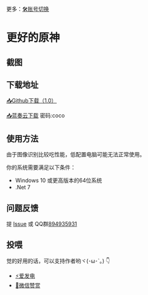 更多：[🛠️账号切换](https://github.com/babalae/mihoyo-starter)

# 更好的原神



## 截图



## 下载地址

[📥Github下载（1.0）]()

[📥蓝奏云下载]() 密码:coco


## 使用方法

由于图像识别比较吃性能，低配置电脑可能无法正常使用。

你的系统需要满足以下条件：
  * Windows 10 或更高版本的64位系统
  * .Net 7


## 问题反馈

提 [Issue](https://github.com/babalae/genius-invokation-auto-toy/issues) 或 QQ群[894935931](https://qm.qq.com/cgi-bin/qm/qr?k=u9Ij0HrDVQhvcoFvaiQGv38V3R7ZNY6K&jump_from=webapi&authKey=N++f74HhGHDzFje1dDD6E8vzuf45jmSFaPiVbc3Z7x/nTUWGwZ3UdSPqYQqPfOXK)
 
## 投喂

觉的好用的话，可以支持作者哟ヾ(･ω･`｡) 👇
* [⚡爱发电](https://afdian.net/@huiyadanli)
* [🍚微信赞赏](https://github.com/huiyadanli/huiyadanli/blob/master/DONATE.md)
